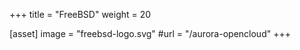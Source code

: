 +++
title = "FreeBSD"
weight = 20

[asset]
    image = "freebsd-logo.svg"
    #url = "/aurora-opencloud"
+++